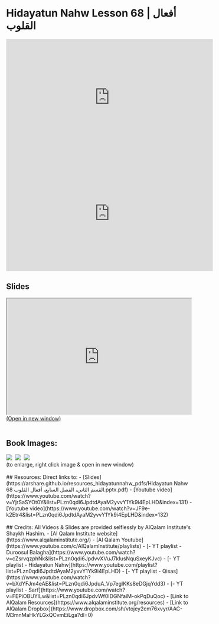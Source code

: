# Hidayatun Nahw Lesson 68 | أفعال القلوب             

<iframe width="560" height="315" src="https://www.youtube-nocookie.com/embed/YjrSaSYOt0Y?start=0" frameborder="0" allow="accelerometer; autoplay; encrypted-media; gyroscope; picture-in-picture" allowfullscreen="allowfullscreen"></iframe><BR>

<iframe width="560" height="315" src="https://www.youtube-nocookie.com/embed/JF9e-k2Etr4?start=0" frameborder="0" allow="accelerometer; autoplay; encrypted-media; gyroscope; picture-in-picture" allowfullscreen="allowfullscreen"></iframe><BR>

<h2>Slides</h2>
<div>
    <object
    data='https://arshare.github.io/resources_hidayatunnahw_pdfs/Hidayatun Nahw 68 القسم الثاني، الفصل السابع، أفعال القلوب.pptx.pdf'
    type="application/pdf"
    width="560"
    height="315"
    >
    <iframe
        src='https://arshare.github.io/resources_hidayatunnahw_pdfs/Hidayatun Nahw 68 القسم الثاني، الفصل السابع، أفعال القلوب.pptx.pdf'
        width="500"
        height="315"
    >
    <p>This browser does not support PDF!</p>
    </iframe>
    </object>
</div>
<A HREF='https://arshare.github.io/resources_hidayatunnahw_pdfs/Hidayatun Nahw 68 القسم الثاني، الفصل السابع، أفعال القلوب.pptx.pdf' target=_>(Open in new window)</A>
<BR><BR>
<H2>Book Images:</H2>
<IMG SRC='https://arshare.github.io/resources_hidayatunnahw_book_images/096.png' class=bookpage style="max-width: 30%;">&nbsp;&nbsp;<IMG SRC='https://arshare.github.io/resources_hidayatunnahw_book_images/097.png' class=bookpage style="max-width: 30%;">&nbsp;&nbsp;<IMG SRC='https://arshare.github.io/resources_hidayatunnahw_book_images/098.png' class=bookpage style="max-width: 30%;">&nbsp;&nbsp;<BR>(to enlarge, right click image & open in new window)<BR><BR>
## Resources:
Direct links to:
- [Slides](https://arshare.github.io/resources_hidayatunnahw_pdfs/Hidayatun Nahw 68 القسم الثاني، الفصل السابع، أفعال القلوب.pptx.pdf)
- [Youtube video](https://www.youtube.com/watch?v=YjrSaSYOt0Y&list=PLzn0qdi6JpdtdAyaM2yvvY1Yk9i4EpLHD&index=131)
- [Youtube video](https://www.youtube.com/watch?v=JF9e-k2Etr4&list=PLzn0qdi6JpdtdAyaM2yvvY1Yk9i4EpLHD&index=132)
<BR><BR>
## Credits:
All Videos & Slides are provided selflessly by AlQalam Institute's Shaykh Hashim.
- [Al Qalam Institute website](https://www.alqalaminstitute.org/)
- [Al Qalam Youtube](https://www.youtube.com/c/AlQalamInstitute/playlists)
- [- YT playlist - Duroosul Balagha](https://www.youtube.com/watch?v=cZsrvqzphNk&list=PLzn0qdi6JpdvvXVuJ7kIusNquSxeyKJvc)
- [- YT playlist - Hidayatun Nahw](https://www.youtube.com/playlist?list=PLzn0qdi6JpdtdAyaM2yvvY1Yk9i4EpLHD)
- [- YT playlist - Qisas](https://www.youtube.com/watch?v=bXdYFJm4eAE&list=PLzn0qdi6JpduA_Vp7eglKKs8eDGjqYdd3)
- [- YT playlist - Sarf](https://www.youtube.com/watch?v=FEPiOBUYlLw&list=PLzn0qdi6JpdvWf0IDGNfaiM-okPqDuQoc)
- [Link to AlQalam Resources](https://www.alqalaminstitute.org/resources)
- [Link to AlQalam Dropbox](https://www.dropbox.com/sh/vtojey2cm76xvyr/AAC-M3mnMaHkYLGxQCvmEiLga?dl=0)
